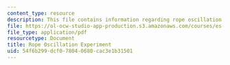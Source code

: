 ```yaml
---
content_type: resource
description: This file contains information regarding rope oscillation experiment.
file: https://ol-ocw-studio-app-production.s3.amazonaws.com/courses/es-255-physics-of-rock-climbing-spring-2006/54f6b299dcf078040680cac3e1b31501_MITES_255S06_rope_oscil.pdf
file_type: application/pdf
resourcetype: Document
title: Rope Oscillation Experiment
uid: 54f6b299-dcf0-7804-0680-cac3e1b31501
---
```

